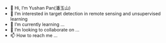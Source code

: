 - 👋 Hi, I’m Yushan Pan(潘玉山)
- 👀 I’m interested in target detection in remote sensing and unsupervised learning
- 🌱 I’m currently learning ...
- 💞️ I’m looking to collaborate on ...
- 📫 How to reach me ...

<!---
panyushan-cn/panyushan-cn is a ✨ special ✨ repository because its `README.md` (this file) appears on your GitHub profile.
You can click the Preview link to take a look at your changes.
--->
